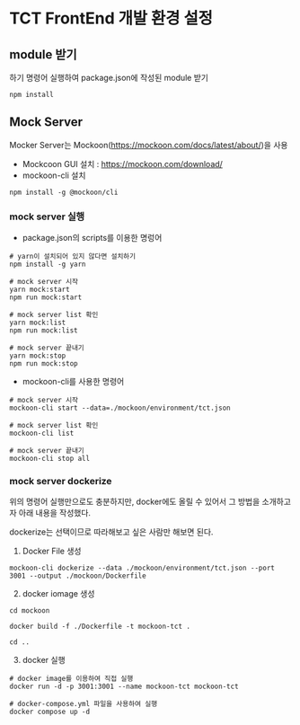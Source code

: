 # TCT FrontEnd 개발 환경 설정

## module 받기

하기 명령어 실행하여 package.json에 작성된 module 받기

```
npm install
```

## Mock Server

Mocker Server는 Mockoon(https://mockoon.com/docs/latest/about/)을 사용

- Mockcoon GUI 설치 : https://mockoon.com/download/
- mockoon-cli 설치

```
npm install -g @mockoon/cli
```

### mock server 실행

- package.json의 scripts를 이용한 명렁어

```
# yarn이 설치되어 있지 않다면 설치하기
npm install -g yarn

# mock server 시작
yarn mock:start
npm run mock:start

# mock server list 확인
yarn mock:list
npm run mock:list

# mock server 끝내기
yarn mock:stop
npm run mock:stop
```

- mockoon-cli를 사용한 명령어

```
# mock server 시작
mockoon-cli start --data=./mockoon/environment/tct.json

# mock server list 확인
mockoon-cli list

# mock server 끝내기
mockoon-cli stop all
```

### mock server dockerize

위의 명령어 실행만으로도 충분하지만, docker에도 올릴 수 있어서 그 방법을 소개하고자 아래 내용을 작성했다.

dockerize는 선택이므로 따라해보고 싶은 사람만 해보면 된다.

1. Docker File 생성

```
mockoon-cli dockerize --data ./mockoon/environment/tct.json --port 3001 --output ./mockoon/Dockerfile
```

2. docker iomage 생성

```
cd mockoon

docker build -f ./Dockerfile -t mockoon-tct .

cd ..
```

3. docker 실행

```
# docker image를 이용하여 직접 실행
docker run -d -p 3001:3001 --name mockoon-tct mockoon-tct

# docker-compose.yml 파일을 사용하여 실행
docker compose up -d
```

